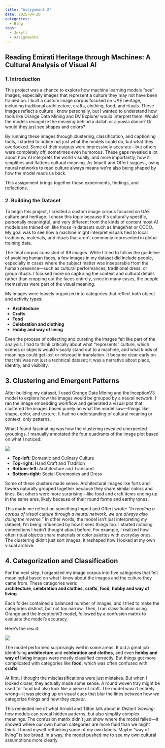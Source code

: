 ```yaml
---
title: "Assignment 2"
date: 2025-04-20
categories:
  - Blog
tags:
  - Jekyll
  - Assignments
---
```


## Reading Emirati Heritage through Machines: A Cultural Analysis of Visual AI

### 1. Introduction

This project was a chance to explore how machine learning models “see” images, especially images that represent a culture they may not have been trained on. I built a custom image corpus focused on UAE heritage, including traditional architecture, crafts, clothing, food, and rituals. These images reflect a culture I know personally, but I wanted to understand how tools like Orange Data Mining and DV Explorer would interpret them. Would the models recognize the meaning behind a dallah or a yowla dance? Or would they just see shapes and colors?

By running these images through clustering, classification, and captioning tools, I started to notice not just what the models could do, but what they overlooked. Some of their outputs were impressively accurate—but others were completely off, sometimes even humorous. These gaps revealed a lot about how AI interprets the world visually, and more importantly, how it simplifies and flattens cultural meaning. As Impett and Offert suggest, using neural networks to read culture always means we're also being shaped by how the model reads us back.

This assignment brings together those experiments, findings, and reflections.

### 2. Building the Dataset

To begin this project, I created a custom image corpus focused on UAE culture and heritage. I chose this topic because it's culturally specific, personally meaningful, and very different from the kinds of content most AI models are trained on, like those in datasets such as ImageNet or COCO. My goal was to see how a machine might interpret visuals tied to local traditions, materials, and rituals that aren't commonly represented in global training data.

The final corpus consisted of 89 images. While I tried to follow the guideline of avoiding human faces, a few images in my dataset did include people, especially in cases where the subject matter was inseparable from the human presence—such as cultural performances, traditional dress, or group rituals. I focused more on capturing the context and cultural details rather than cropping out the faces entirely, since in many cases, the people themselves were part of the visual meaning.

My images were loosely organized into categories that reflect both object and activity types:
- **Architecture** 
- **Crafts** 
- **Food** 
- **Celebration and clothing** 
- **Hobby and way of living** 

Even the process of collecting and curating the images felt like part of the analysis. I had to think critically about what “represents” culture, which scenes or objects would visually stand out to a machine, and what kinds of meanings could get lost or misread in translation. It became clear early on that this was not just a technical dataset; it was a narrative about place, identity, and visibility.

## 3. Clustering and Emergent Patterns

After building my dataset, I used Orange Data Mining and the InceptionV3 model to explore how the images would be grouped by a neural network. I ran the image embedding workflow and generated a visual plot that clustered the images based purely on what the model saw—things like shape, color, and texture. It had no understanding of cultural meaning or context, only patterns.

What I found fascinating was how the clustering revealed unexpected groupings. I manually annotated the four quadrants of the image plot based on what I noticed:

<img src="{{site.baseurl}}/assets/images/Clustering.png">

- **Top-left:** Domestic and Culinary Culture
- **Top-right:** Hand Craft and Tradition
- **Bottom-left:** Architecture and Transport
- **Bottom-right:** Social Ceremonies and Dress

Some of these clusters made sense. Architectural images like forts and towers naturally grouped together because they share similar colors and lines. But others were more surprising—like food and craft items ending up in the same area, likely because of their round forms and earthy tones.

This made me reflect on something Impett and Offert wrote: *“In reading a corpus of visual culture through a neural network, we are always also doing the reverse.”* In other words, the model isn’t just interpreting my dataset; I’m being influenced by how it sees things too. I started noticing connections I hadn’t thought about before. For example, I realized how often ritual objects share materials or color palettes with everyday ones. The clustering didn’t just sort images; it reshaped how I looked at my own visual archive.

## 4. Categorization and Classification

For the next step, I organized my image corpus into five categories that felt meaningful based on what I knew about the images and the culture they came from. These categories were:  
**architecture**, **celebration and clothes**, **crafts**, **food**, **hobby and way of living**

Each folder contained a balanced number of images, and I tried to make the categories distinct, but not too narrow. Then, I ran classification using Orange and the InceptionV3 model, followed by a confusion matrix to evaluate the model’s accuracy.

Here’s the result:

<img src="{{site.baseurl}}/assets/images/ConfusionMatrix.png">

The model performed surprisingly well in some areas. It did a great job identifying **architecture** and **celebration and clothes**, and even **hobby and way of living** images were mostly classified correctly. But things got more complicated with categories like **food**, which was often confused with **crafts**.

At first, I thought the misclassifications were just mistakes. But when I looked closer, they actually made some sense. A round woven tray might be used for food but also look like a piece of craft. The model wasn’t entirely wrong—it was picking up on visual cues that blur the lines between how *we* categorize things and how they *appear*.

This reminded me of what Arnold and Tilton talk about in *Distant Viewing*: how models can reveal hidden patterns, but also simplify complex meanings. The confusion matrix didn’t just show where the model failed—it showed where our own human categories are more fluid than we might think. I found myself rethinking some of my own labels. Maybe “way of living” is too broad. In a way, the model pushed me to see my own cultural assumptions more clearly.


